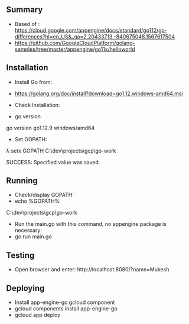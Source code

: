 ## Summary ##

* Based of : https://cloud.google.com/appengine/docs/standard/go112/go-differences?hl=en_US&_ga=2.20433713.-840675048.1567617504
* https://github.com/GoogleCloudPlatform/golang-samples/tree/master/appengine/go11x/helloworld

## Installation ##

* Install Go from:
* https://golang.org/doc/install?download=go1.12.windows-amd64.msi

* Check Installation:
* go version

go version go1.12.9 windows/amd64

* Set GOPATH:

λ setx GOPATH C:\dev\projects\gcp\go-work

SUCCESS: Specified value was saved.


## Running ##

* Check/display GOPATH:
* echo %GOPATH%

C:\dev\projects\gcp\go-work

* Run the main.go with this command, no appengine package is necessary:
* go run main.go

## Testing ##
* Open browser and enter: http://localhost:8080/?name=Mukesh


## Deploying ##

* Install app-engine-go gcloud component
* gcloud components install app-engine-go
* gcloud app deploy